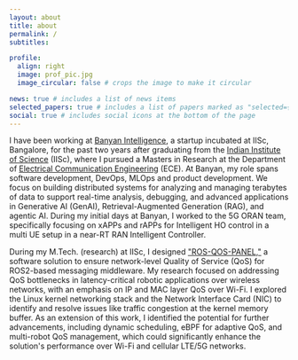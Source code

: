 ```yaml
---
layout: about
title: about
permalink: /
subtitles: 

profile:
  align: right
  image: prof_pic.jpg
  image_circular: false # crops the image to make it circular

news: true # includes a list of news items
selected_papers: true # includes a list of papers marked as "selected={true}"
social: true # includes social icons at the bottom of the page
---
```


I have been working at [Banyan Intelligence](https://www.linkedin.com/company/banyan-intelligence/posts/?feedView=all), a startup incubated at IISc, Bangalore, for the past two years after graduating from the [Indian Institute of Science](https://iisc.ac.in/) (IISc), where I pursued a Masters in Research at the Department of [Electrical Communication Engineering](https://ece.iisc.ac.in/) (ECE). At Banyan, my role spans software development, DevOps, MLOps and product development. We focus on building distributed systems for analyzing and managing terabytes of data to support real-time analysis, debugging, and advanced applications in Generative AI (GenAI), Retrieval-Augmented Generation (RAG), and agentic AI. During my initial days at Banyan, I worked to the 5G ORAN team, specifically focusing on xAPPs and rAPPs for Intelligent HO control in a multi UE setup in a near-RT RAN Intelligent Controller.

During my M.Tech. (research) at IISc, I designed ["ROS-QOS-PANEL,"](https://youtu.be/_w7xB8eT8B8) a software solution to ensure network-level Quality of Service (QoS) for ROS2-based messaging middleware. My research focused on addressing QoS bottlenecks in latency-critical robotic applications over wireless networks, with an emphasis on IP and MAC layer QoS over Wi-Fi. I explored the Linux kernel networking stack and the Network Interface Card (NIC) to identify and resolve issues like traffic congestion at the kernel memory buffer. As an extension of this work, I identified the potential for further advancements, including dynamic scheduling, eBPF for adaptive QoS, and multi-robot QoS management, which could significantly enhance the solution's performance over Wi-Fi and cellular LTE/5G networks.



